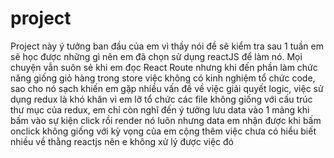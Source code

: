 # project
Project này ý tưởng ban đầu của em vì thầy nói đề sẽ kiểm tra sau 1 tuần em sẽ học được những gì nên em đã chọn sử dụng reactJS để làm nó.
Mọi chuyện vẫn suôn sẻ khi em đọc React Route nhưng khi đến phần làm chức năng giống giỏ hàng trong store việc không có kinh nghiệm tổ chức code,
sao cho nó sạch khiến em gặp nhiều vấn đề về việc giải quyết logic, việc sử dụng redux là khó khăn vì em lỡ tổ chức các file
không giống với cấu trúc thư mục của redux, em chỉ còn nghĩ đến ý tưởng lưu data vào 1 mảng khi bấm vào sự kiện click rồi render nó luôn nhưng 
 data em nhận được khi bấm onclick không giống với kỳ vọng của em cộng thêm việc chưa có hiểu biết nhiều về thằng reactjs nên e không xử lý
được việc đó
